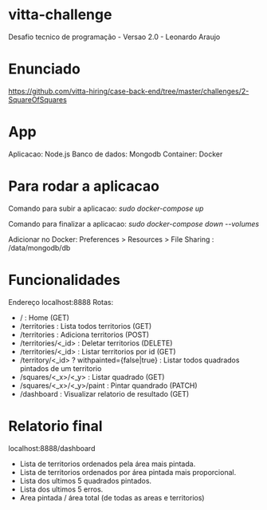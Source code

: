 # vitta-challenge
Desafio tecnico de programação - Versao 2.0 - Leonardo Araujo

# Enunciado
https://github.com/vitta-hiring/case-back-end/tree/master/challenges/2-SquareOfSquares

# App
Aplicacao: Node.js
Banco de dados: Mongodb
Container: Docker

# Para rodar a aplicacao
Comando para subir a aplicacao:
*sudo docker-compose up*

Comando para finalizar a aplicacao:
*sudo docker-compose down --volumes*

Adicionar no Docker:
Preferences > Resources > File Sharing : /data/mongodb/db

# Funcionalidades
Endereço localhost:8888
Rotas:
- / : Home (GET)
- /territories : Lista todos territorios (GET)
- /territories : Adiciona territorios (POST)
- /territories/<_id> : Deletar territorios (DELETE)
- /territories/<_id> : Listar territorios por id (GET)
- /territory/<_id> ? withpainted={false|true} : Listar todos quadrados pintados de um territorio
- /squares/<_x>/<_y> : Listar quadrado (GET)
- /squares/<_x>/<_y>/paint : Pintar quandrado (PATCH)
- /dashboard : Visualizar relatorio de resultado (GET)

# Relatorio final
localhost:8888/dashboard
- Lista de territorios ordenados pela área mais pintada.
- Lista de territorios ordenados por área pintada mais proporcional.
- Lista dos ultimos 5 quadrados pintados.
- Lista dos ultimos 5 erros.
- Area pintada / área total (de todas as areas e territorios)
